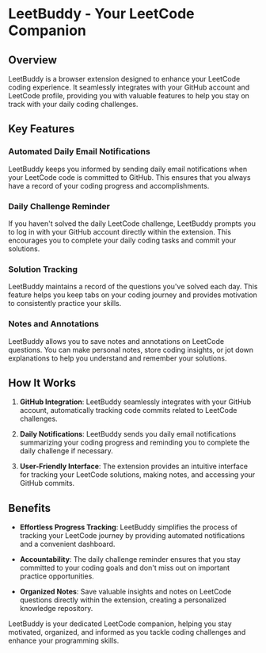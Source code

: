 # LeetBuddy - Your LeetCode Companion

## Overview

LeetBuddy is a browser extension designed to enhance your LeetCode coding experience. It seamlessly integrates with your GitHub account and LeetCode profile, providing you with valuable features to help you stay on track with your daily coding challenges.

## Key Features

### Automated Daily Email Notifications

LeetBuddy keeps you informed by sending daily email notifications when your LeetCode code is committed to GitHub. This ensures that you always have a record of your coding progress and accomplishments.

### Daily Challenge Reminder

If you haven't solved the daily LeetCode challenge, LeetBuddy prompts you to log in with your GitHub account directly within the extension. This encourages you to complete your daily coding tasks and commit your solutions.

### Solution Tracking

LeetBuddy maintains a record of the questions you've solved each day. This feature helps you keep tabs on your coding journey and provides motivation to consistently practice your skills.

### Notes and Annotations

LeetBuddy allows you to save notes and annotations on LeetCode questions. You can make personal notes, store coding insights, or jot down explanations to help you understand and remember your solutions.

## How It Works

1. **GitHub Integration**: LeetBuddy seamlessly integrates with your GitHub account, automatically tracking code commits related to LeetCode challenges.

2. **Daily Notifications**: LeetBuddy sends you daily email notifications summarizing your coding progress and reminding you to complete the daily challenge if necessary.

3. **User-Friendly Interface**: The extension provides an intuitive interface for tracking your LeetCode solutions, making notes, and accessing your GitHub commits.

## Benefits

- **Effortless Progress Tracking**: LeetBuddy simplifies the process of tracking your LeetCode journey by providing automated notifications and a convenient dashboard.

- **Accountability**: The daily challenge reminder ensures that you stay committed to your coding goals and don't miss out on important practice opportunities.

- **Organized Notes**: Save valuable insights and notes on LeetCode questions directly within the extension, creating a personalized knowledge repository.

LeetBuddy is your dedicated LeetCode companion, helping you stay motivated, organized, and informed as you tackle coding challenges and enhance your programming skills.

